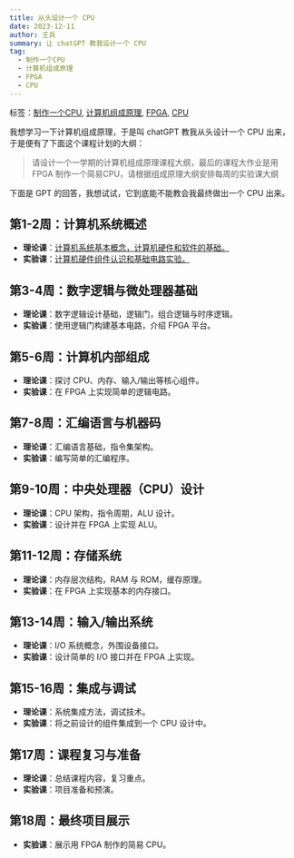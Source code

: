 ```yaml
---
title: 从头设计一个 CPU
date: 2023-12-11
author: 王兵
summary: 让 chatGPT 教我设计一个 CPU
tag:
  - 制作一个CPU
  - 计算机组成原理
  - FPGA
  - CPU
---
```


标签：[制作一个CPU](../../_tags/制作一个CPU), [计算机组成原理](../../_tags/计算机组成原理), [FPGA](../../_tags/FPGA), [CPU](../../_tags/CPU)

我想学习一下计算机组成原理，于是叫 chatGPT 教我从头设计一个 CPU 出来，于是便有了下面这个课程计划的大纲：

> 请设计一个一学期的计算机组成原理课程大纲，最后的课程大作业是用 FPGA 制作一个简易CPU，请根据组成原理大纲安排每周的实验课大纲

下面是 GPT 的回答，我想试试，它到底能不能教会我最终做出一个 CPU 出来。

## 第1-2周：计算机系统概述

- **理论课**：[计算机系统基本概念，计算机硬件和软件的基础。](./20231211.ComputerSysIntro.md)
- **实验课**：[计算机硬件组件认识和基础电路实验。](./20231212.BasicCircuitLab.md)

## 第3-4周：数字逻辑与微处理器基础

- **理论课**：数字逻辑设计基础，逻辑门，组合逻辑与时序逻辑。
- **实验课**：使用逻辑门构建基本电路，介绍 FPGA 平台。

## 第5-6周：计算机内部组成

- **理论课**：探讨 CPU、内存、输入/输出等核心组件。
- **实验课**：在 FPGA 上实现简单的逻辑电路。

## 第7-8周：汇编语言与机器码

- **理论课**：汇编语言基础，指令集架构。
- **实验课**：编写简单的汇编程序。

## 第9-10周：中央处理器（CPU）设计

- **理论课**：CPU 架构，指令周期，ALU 设计。
- **实验课**：设计并在 FPGA 上实现 ALU。

## 第11-12周：存储系统

- **理论课**：内存层次结构，RAM 与 ROM，缓存原理。
- **实验课**：在 FPGA 上实现基本的内存接口。

## 第13-14周：输入/输出系统

- **理论课**：I/O 系统概念，外围设备接口。
- **实验课**：设计简单的 I/O 接口并在 FPGA 上实现。

## 第15-16周：集成与调试

- **理论课**：系统集成方法，调试技术。
- **实验课**：将之前设计的组件集成到一个 CPU 设计中。

## 第17周：课程复习与准备

- **理论课**：总结课程内容，复习重点。
- **实验课**：项目准备和预演。

## 第18周：最终项目展示

- **实验课**：展示用 FPGA 制作的简易 CPU。
